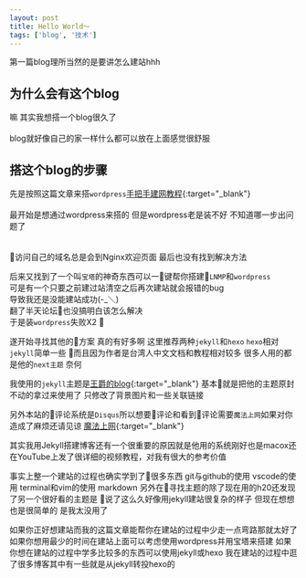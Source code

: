 ```yaml
---
layout: post
title: Hello World～
tags: ['blog', '技术']
---
```


第一篇blog理所当然的是要讲怎么建站hhh

<!-- more -->

## 为什么会有这个blog

嘛 其实我想搭一个blog很久了  
<br>blog就好像自己的家一样什么都可以放在上面感觉很舒服

## 搭这个blog的步骤

先是按照这篇文章来搭`wordpress`[手把手建网教程](https://www.flyzy2005.com/build-page/){:target="_blank"}  
</br>最开始是想通过wordpress来搭的 但是wordpress老是装不好 不知道哪一步出问题了<br>  
</br>访问自己的域名总是会到Nginx欢迎页面 最后也没有找到解决方法</br>  

后来又找到了一个叫`宝塔`的神奇东西可以一键帮你搭建`LNMP`和`wordpress`  
可是有一个只要之前建过站清空之后再次建站就会报错的bug  
导致我还是没能建站成功(-_＼)  
翻了半天论坛也没搞明白该怎么解决  
于是装`wordpress`失败X2   

遂开始寻找其他的方案
真的有好多啊 
这里推荐两种`jekyll`和`hexo`
`hexo`相对`jekyll`简单一些
而且因为作者是台湾人中文文档和教程相对较多
很多人用的都是他的`next主题`
奈何

我使用的`jekyll`主题是[王爵的blog](https://github.com/biezhi/blog/){:target="_blank"}
基本就是把他的主题原封不动的拿过来使用了
只修改了背景图片和一些关联链接

另外本站的评论系统是`Disqus`所以想要评论和看到评论需要`魔法上网`如果对你造成了麻烦还请见谅
[魔法上网](https://www.flyzy2005.com/fan-qiang/shadowsocks/install-shadowsocks-in-one-command/){:target="_blank"}

其实我用Jekyll搭建博客还有一个很重要的原因就是他用的系统刚好也是macox还在YouTube上发了很详细的视频教程，对我有很大的参考价值

事实上整一个建站的过程也确实学到了很多东西
git与github的使用
vscode的使用
terminal和vim的使用
markdown
另外在寻找主题的除了现在用的h20还发现了另一个很好看的主题是
说了这么久好像用jekyll建站很复杂的样子
但现在想想也是很简单的
是我太没用了

如果你正好想建站而我的这篇文章能帮你在建站的过程中少走一点弯路那就太好了
如果你想用最少的时间在建站上面可以考虑使用wordpress并用宝塔来搭建
如果你想在建站的过程中学多比较多的东西可以使用jekyll或hexo
我在建站的过程中逛了很多博客其中有一些就是从jekyll转投hexo的
